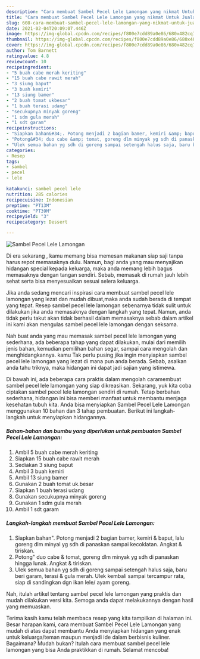 ```yaml
---
description: "Cara membuat Sambel Pecel Lele Lamongan yang nikmat Untuk Jualan"
title: "Cara membuat Sambel Pecel Lele Lamongan yang nikmat Untuk Jualan"
slug: 608-cara-membuat-sambel-pecel-lele-lamongan-yang-nikmat-untuk-jualan
date: 2021-02-04T20:09:07.446Z
image: https://img-global.cpcdn.com/recipes/f800e7cdd89a0e86/680x482cq70/sambel-pecel-lele-lamongan-foto-resep-utama.jpg
thumbnail: https://img-global.cpcdn.com/recipes/f800e7cdd89a0e86/680x482cq70/sambel-pecel-lele-lamongan-foto-resep-utama.jpg
cover: https://img-global.cpcdn.com/recipes/f800e7cdd89a0e86/680x482cq70/sambel-pecel-lele-lamongan-foto-resep-utama.jpg
author: Tom Barnett
ratingvalue: 4.8
reviewcount: 10
recipeingredient:
- "5 buah cabe merah keriting"
- "15 buah cabe rawit merah"
- "3 siung baput"
- "3 buah kemiri"
- "13 siung bamer"
- "2 buah tomat ukbesar"
- "1 buah terasi udang"
- "secukupnya minyak goreng"
- "1 sdm gula merah"
- "1 sdt garam"
recipeinstructions:
- "Siapkan bahan&#34;. Potong menjadi 2 bagian bamer, kemiri &amp; baput, lalu goreng dlm minyal yg sdh di panaskan sampai kecoklatan. Angkat &amp; tiriskan."
- "Potong&#34; duo cabe &amp; tomat, goreng dlm minyak yg sdh di panaskan hingga lunak. Angkat &amp; tiriskan."
- "Ulek semua bahan yg sdh di goreng sampai setengah halus saja, baru beri garam, terasi &amp; gula merah. Ulek kembali sampai tercampur rata, siap di sandingkan dgn ikan lele/ ayam goreng."
categories:
- Resep
tags:
- sambel
- pecel
- lele

katakunci: sambel pecel lele 
nutrition: 285 calories
recipecuisine: Indonesian
preptime: "PT13M"
cooktime: "PT39M"
recipeyield: "3"
recipecategory: Dessert

---
```



![Sambel Pecel Lele Lamongan](https://img-global.cpcdn.com/recipes/f800e7cdd89a0e86/680x482cq70/sambel-pecel-lele-lamongan-foto-resep-utama.jpg)

Di era  sekarang , kamu memang bisa memesan makanan siap saji tanpa harus repot memasaknya dulu. Namun, bagi anda yang mau menyajikan hidangan special kepada keluarga, maka anda memang lebih bagus memasaknya dengan tangan sendiri. Sebab, memasak di rumah jauh lebih sehat serta bisa menyesuaikan sesuai selera keluarga.

Jika anda sedang mencari inspirasi cara membuat sambel pecel lele lamongan yang lezat dan mudah dibuat,maka anda sudah berada di tempat yang tepat. Resep sambel pecel lele lamongan  sebenarnya tidak sulit untuk dilakukan jika anda memasaknya dengan langkah yang tepat. Namun, anda tidak perlu takut akan tidak berhasil dalam memasaknya 
sebab dalam artikel ini kami akan mengulas sambel pecel lele lamongan dengan seksama.  



Nah buat anda yang mau memasak sambel pecel lele lamongan yang sederhana, ada beberapa tahap yang dapat dilakukan, mulai dari memilih jenis bahan, kemudian pemilihan bahan segar, sampai cara mengolah dan menghidangkannya. kamu Tak perlu pusing jika ingin menyiapkan sambel pecel lele lamongan yang lezat di mana pun anda berada. Sebab, asalkan anda  tahu triknya, maka hidangan ini dapat jadi sajian yang istimewa.

Di bawah ini, ada beberapa cara praktis  dalam mengolah caramembuat sambel pecel lele lamongan yang siap dikreasikan. Sekarang, yuk kita coba ciptakan sambel pecel lele lamongan sendiri di rumah. Tetap berbahan sederhana, hidangan ini bisa memberi manfaat untuk membantu menjaga kesehatan tubuh kita. Anda bisa menyiapkan Sambel Pecel Lele Lamongan menggunakan 10 bahan dan 3 tahap pembuatan. Berikut ini langkah-langkah untuk menyiapkan hidangannya.

<!--inarticleads1-->

##### Bahan-bahan dan bumbu yang diperlukan untuk pembuatan Sambel Pecel Lele Lamongan:

1. Ambil 5 buah cabe merah keriting
1. Siapkan 15 buah cabe rawit merah
1. Sediakan 3 siung baput
1. Ambil 3 buah kemiri
1. Ambil 13 siung bamer
1. Gunakan 2 buah tomat uk.besar
1. Siapkan 1 buah terasi udang
1. Gunakan secukupnya minyak goreng
1. Gunakan 1 sdm gula merah
1. Ambil 1 sdt garam




<!--inarticleads2-->

##### Langkah-langkah membuat Sambel Pecel Lele Lamongan:

1. Siapkan bahan&#34;. Potong menjadi 2 bagian bamer, kemiri &amp; baput, lalu goreng dlm minyal yg sdh di panaskan sampai kecoklatan. Angkat &amp; tiriskan.
1. Potong&#34; duo cabe &amp; tomat, goreng dlm minyak yg sdh di panaskan hingga lunak. Angkat &amp; tiriskan.
1. Ulek semua bahan yg sdh di goreng sampai setengah halus saja, baru beri garam, terasi &amp; gula merah. Ulek kembali sampai tercampur rata, siap di sandingkan dgn ikan lele/ ayam goreng.




Nah, itulah artikel tentang  sambel pecel lele lamongan  yang praktis dan mudah dilakukan versi kita. Semoga anda dapat melakukannya dengan hasil yang memuaskan. 

Terima kasih kamu telah membaca resep yang kita tampilkan di halaman ini. Besar harapan kami, cara membuat  Sambel Pecel Lele Lamongan yang mudah di atas dapat membantu Anda menyiapkan hidangan yang enak untuk keluarga/teman maupun menjadi ide dalam berbisnis kuliner. Bagaimana? Mudah bukan? Itulah cara membuat sambel pecel lele lamongan yang bisa Anda praktikkan di rumah. Selamat mencoba!

